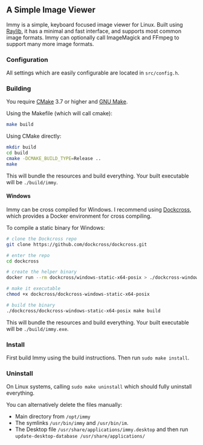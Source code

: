 
## A Simple Image Viewer

Immy is a simple, keyboard focused image viewer for Linux. 
Built using [Raylib](https://github.com/raysan5/raylib), it has a minimal and fast interface, and supports most common image formats. 
Immy can optionally call ImageMagick and FFmpeg to support many more image formats.


### Configuration

All settings which are easily configurable are located in `src/config.h`.


### Building

You require [CMake](https://cmake.org/) 3.7 or higher and [GNU Make](https://www.gnu.org/software/make/).

Using the Makefile (which will call cmake):
```sh
make build
```

Using CMake directly:
```sh
mkdir build
cd build
cmake -DCMAKE_BUILD_TYPE=Release ..
make
```

This will bundle the resources and build everything. Your built executable will be `./build/immy`.


#### Windows

Immy can be cross compiled for Windows. 
I recommend using [Dockcross](https://github.com/dockcross/dockcross), 
which provides a Docker environment for cross compiling.

To compile a static binary for Windows:
```sh
# clone the Dockcross repo
git clone https://github.com/dockcross/dockcross.git

# enter the repo
cd dockcross 

# create the helper binary
docker run --rm dockcross/windows-static-x64-posix > ./dockcross-windows-static-x64-posix

# make it executable
chmod +x dockcross/dockcross-windows-static-x64-posix

# build the binary
./dockcross/dockcross-windows-static-x64-posix make build
```

This will bundle the resources and build everything. Your built executable will be `./build/immy.exe`.


### Install

First build Immy using the build instructions. Then run `sudo make install`.

### Uninstall

On Linux systems, calling `sudo make uninstall` which should fully uninstall everything.

You can alternatively delete the files manually:
- Main directory from `/opt/immy`
- The symlinks `/usr/bin/immy` and `/usr/bin/im`.
- The Desktop file `/usr/share/applications/immy.desktop` and then run `update-desktop-database /usr/share/applications/`

